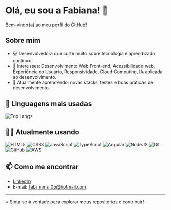 # Olá, eu sou a Fabiana! 👋

Bem-vindo(a) ao meu perfil do GitHub!

## Sobre mim

- 💻 Desenvolvedora que curte muito sobre tecnologia e aprendizado contínuo.
- 🎯 Interesses: Desenvolvimento Web Front-end, Acessibilidade web, Experiência do Usuário, Responsividade, Cloud Computing, IA aplicada ao desenvolvimento.
- 🌱 Atualmente aprendendo: novas stacks, testes e boas práticas de desenvolvimento.

## 🚀 Linguagens mais usadas
![Top Langs](https://github-readme-stats.vercel.app/api/top-langs/?username=fabiana-mms&layout=compact&theme=dracula)

## 👩‍💻 Atualmente usando

![HTML5](https://img.shields.io/badge/html5-%23E34F26.svg?style=flat&logo=html5&logoColor=white)
![CSS3](https://img.shields.io/badge/css3-%231572B6.svg?style=flat&logo=css3&logoColor=white)
![JavaScript](https://img.shields.io/badge/javascript-%23323330.svg?style=flat&logo=javascript&logoColor=%23F7DF1E)
![TypeScript](https://img.shields.io/badge/typescript-%23007ACC.svg?style=flat&logo=typescript&logoColor=white)
![Angular](https://img.shields.io/badge/angular-%23DD0031.svg?style=flat&logo=angular&logoColor=white)
![NodeJS](https://img.shields.io/badge/node.js-%23339933.svg?style=flat&logo=nodedotjs&logoColor=white)
![Git](https://img.shields.io/badge/git-%23F05033.svg?style=flat&logo=git&logoColor=white)
![GitHub](https://img.shields.io/badge/GitHub-100000?style=flat&logo=github&logoColor=white)
![AWS](https://img.shields.io/badge/AWS-232F3E?style=flat&logo=amazon-aws&logoColor=white)

## 📫 Como me encontrar

- [LinkedIn](https://www.linkedin.com/in/fabianamms/)
- E-mail: fabi_mms_05@hotmail.com

---

⭐️ Sinta-se à vontade para explorar meus repositórios e contribuir!
